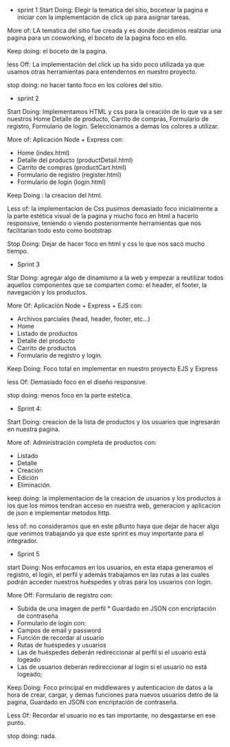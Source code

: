 * sprint 1
Start Doing: Elegir la tematica del sitio, bocetear la pagina e iniciar con la implementación de  click up para asignar tareas.

More of: LA tematica del sitio fue creada y es donde decidimos realziar una pagina para un cooworking, el boceto de la pagina foco en ello. 

Keep doing: el boceto de la pagina.

less Off: La implementación del click up ha sido poco utilizada ya que usamos otras herramientas para entendernos en nuestro proyecto.

stop doing: no hacer tanto foco en los colores del sitio. 

* sprint 2

Start Doing: Implementamos HTML y css para la creación de lo que va a ser nuestros Home Detalle de producto, Carrito de compras, Formulario de registro, Formulario de login. Seleccionamos a demas los colores a utilizar.

More of: Aplicación Node + Express con:
- Home (index.html)
- Detalle del producto (productDetail.html)
- Carrito de compras (productCart.html)
- Formulario de registro (register.html)
- Formulario de login (login.html)

Keep Doing : la creacion del html.

Less of: la implementacion de Css pusimos demasiado foco inicialmente a la parte estética visual de la pagina y mucho foco en html a hacerlo responsive, teniendo o viendo posteriormente herramientas que nos facilitarían todo esto como bootstrap 

Stop Doing: Dejar de hacer foco en html y css lo que nos sacó mucho tiempo. 

* Sprint 3 

Star Doing: agregar algo de dinamismo a la web y empezar a reutilizar todos aquellos componentes que se comparten como: el header, el footer, la navegación y los productos.

More Of: Aplicación Node + Express + EJS con:
- Archivos parciales (head, header, footer, etc...)
- Home
- Listado de productos
- Detalle del producto
- Carrito de productos
- Formulario de registro y login.

Keep Doing: Foco total en implementar en nuestro proyecto EJS y Express

less Of: Demasiado foco en el diseño responsive.

stop doing: menos foco en la parte estetica.

* Sprint 4:

Start Doing: creacion de la lista de productos y los usuarios que ingresarán en nuestra pagina. 

More of: Administración completa de productos con:
- Listado
- Detalle
- Creación
- Edición
- Eliminación.

keep doing: la implementacion de la creacion de usuarios y los productos a los que los mimos tendran acceso en nuestra web, generacion y aplicacion de json e implementar metodos http.

less of: no consideramos que en este p8unto haya que dejar de hacer algo que venimos trabajando ya  que este sprint es muy importante para el integrador.

* Sprint 5

start Doing: Nos enfocamos en los usuarios, en esta etapa generamos el registro, el login, el perfil y además trabajamos en las rutas a las cuales podrán acceder nuestros huéspedes y otras para los usuarios con login.

More Off: Formulario de registro con:
- Subida de una imagen de perfil
° Guardado en JSON con encriptación de contraseña
- Formulario de login con:
- Campos de email y password
- Función de recordar al usuario
- Rutas de huéspedes y usuarios
- Las de huéspedes deberán redireccionar al perfil si el usuario está logeado
- Las de usuarios deberán redireccionar al login si el usuario no está logeado;

Keep Doing: Foco principal en middlewares y autenticacion de datos a la hora de crear, cargar, y demas funciones para nuevos usuarios detro de la pagina, Guardado en JSON con encriptación de contraseña.

Less Of: Recordar el usuario no es tan importante, no desgastarse en ese punto. 

stop doing: nada. 
